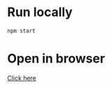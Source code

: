 # Run locally
`npm start`

# Open in browser
[Click here](https://codesandbox.io/s/github/redux-saga/redux-saga/tree/master/examples/cancellable-counter)